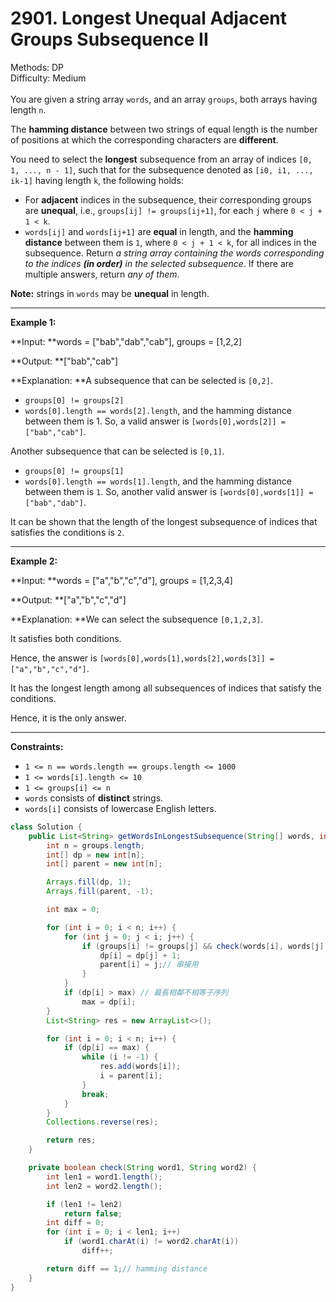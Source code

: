 # 2901. Longest Unequal Adjacent Groups Subsequence II  

  Methods: DP </br> Difficulty: Medium </br> </br>You are given a string array `words`, and an array `groups`, both arrays having length `n`.

The **hamming distance** between two strings of equal length is the number of positions at which the corresponding characters are **different**.

You need to select the **longest** subsequence from an array of indices `[0, 1, ..., n - 1]`, such that for the subsequence denoted as `[i0, i1, ..., ik-1]` having length `k`, the following holds:

- For **adjacent** indices in the subsequence, their corresponding groups are **unequal**, i.e., `groups[ij] != groups[ij+1]`, for each `j` where `0 < j + 1 < k`.
- `words[ij]` and `words[ij+1]` are **equal** in length, and the **hamming distance** between them is `1`, where `0 < j + 1 < k`, for all indices in the subsequence.
Return *a string array containing the words corresponding to the indices ****(in order)**** in the selected subsequence*. If there are multiple answers, return *any of them*.

**Note:** strings in `words` may be **unequal** in length.

---

**Example 1:**

**Input: **words = ["bab","dab","cab"], groups = [1,2,2]

**Output: **["bab","cab"]

**Explanation: **A subsequence that can be selected is `[0,2]`.

- `groups[0] != groups[2]`
- `words[0].length == words[2].length`, and the hamming distance between them is 1.
So, a valid answer is `[words[0],words[2]] = ["bab","cab"]`.

Another subsequence that can be selected is `[0,1]`.

- `groups[0] != groups[1]`
- `words[0].length == words[1].length`, and the hamming distance between them is `1`.
So, another valid answer is `[words[0],words[1]] = ["bab","dab"]`.

It can be shown that the length of the longest subsequence of indices that satisfies the conditions is `2`.

---

**Example 2:**

**Input: **words = ["a","b","c","d"], groups = [1,2,3,4]

**Output: **["a","b","c","d"]

**Explanation: **We can select the subsequence `[0,1,2,3]`.

It satisfies both conditions.

Hence, the answer is `[words[0],words[1],words[2],words[3]] = ["a","b","c","d"]`.

It has the longest length among all subsequences of indices that satisfy the conditions.

Hence, it is the only answer.

---

**Constraints:**

- `1 <= n == words.length == groups.length <= 1000`
- `1 <= words[i].length <= 10`
- `1 <= groups[i] <= n`
- `words` consists of **distinct** strings.
- `words[i]` consists of lowercase English letters.
```java
class Solution {
    public List<String> getWordsInLongestSubsequence(String[] words, int[] groups) {
        int n = groups.length;
        int[] dp = new int[n];
        int[] parent = new int[n];

        Arrays.fill(dp, 1);
        Arrays.fill(parent, -1);

        int max = 0;

        for (int i = 0; i < n; i++) {
            for (int j = 0; j < i; j++) {
                if (groups[i] != groups[j] && check(words[i], words[j]) && dp[i] < dp[j] + 1) {
                    dp[i] = dp[j] + 1;
                    parent[i] = j;// 串接用
                }
            }
            if (dp[i] > max) // 最長相鄰不相等子序列
                max = dp[i];
        }
        List<String> res = new ArrayList<>();

        for (int i = 0; i < n; i++) {
            if (dp[i] == max) {
                while (i != -1) {
                    res.add(words[i]);
                    i = parent[i];
                }
                break;
            }
        }
        Collections.reverse(res);

        return res;
    }

    private boolean check(String word1, String word2) {
        int len1 = word1.length();
        int len2 = word2.length();

        if (len1 != len2)
            return false;
        int diff = 0;
        for (int i = 0; i < len1; i++)
            if (word1.charAt(i) != word2.charAt(i))
                diff++;

        return diff == 1;// hamming distance 
    }
}
```


